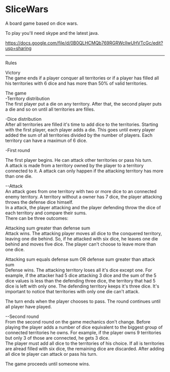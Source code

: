 SliceWars
=========

A board game based on dice wars.

To play you'll need skype and the latest java.

https://docs.google.com/file/d/0B0QLHCMQb769RGRWcllwUHVTcGc/edit?usp=sharing

---------------------------------------------------------------------------------
Rules

Victory  
The game ends if a player conquer all territories or if a player has filled all his territories with 6 dice and has more than 50% of valid territories.

The game  
-Territory distribution  
The first player put a die on any territory. After that, the second player puts a die and so on until all territories are filles.

-Dice distribution  
After all territories are filled it's time to add dice to the territories. Starting with the first player, each player adds a die. This goes until every player added the sum of all territories divided by the number of players. Each territory can have a maximun of 6 dice.

-First round

The first player begins. He can attack other territories or pass his turn.  
A attack is made from a territory owned by the player to a territory connected to it. A attack can only happen if the attacking territory has more than one die.

--Attack  
An attack goes from one territory with two or more dice to an connected enemy territory. A territory without a owner has 7 dice, the player attacking throws the defense dice himself.  
In a attack, the player attacking and the player defending throw the dice of each territory and compare their sums.  
There can be three outcomes:  

Attacking sum greater than defense sum  
Attack wins. The attacking player moves all dice to the conquered territory, leaving one die behind. So, if he attacked with six dice, he leaves one die behind and moves five dice. The player can't choose to leave more than one dice.

Attacking sum equals defense sum OR defense sum greater than attack sum   
Defense wins. The attacking territory loses all it's dice except one. For example, if the attacker had 5 dice attacking 3 dice and the sum of the 5 dice values is less than the defending three dice, the territory that had 5 dice is left with only one. The defending territory keeps it's three dice. It's important to notice that territories with only one die can't attack. 

The turn ends when the player chooses to pass. The round continues until all player have played.

--Second round  
From the second round on the game mechanics don't change. Before playing the player adds a number of dice equivalent to the biggest group of connected territories he owns. For example, if the player owns 9 territories but only 3 of those are connected, he gets 3 dice.  
The player must add all dice to the territories of his choice. If all is territories are alread filled with six dice, the remaining dice are discarded. After adding all dice te player can attack or pass his turn.

The game proceeds until someone wins.
